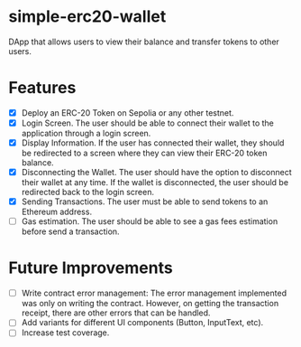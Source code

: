 # simple-erc20-wallet

DApp that allows users to view their balance and transfer tokens to other users.

# Features
- [x] Deploy an ERC-20 Token on Sepolia or any other testnet.
- [x] Login Screen. The user should be able to connect their wallet to the
  application through a login screen.
- [x] Display Information. If the user has connected their wallet, they should
  be redirected to a screen where they can view their ERC-20 token balance.
- [x] Disconnecting the Wallet. The user should have the option to disconnect
  their wallet at any time. If the wallet is disconnected, the user should be
  redirected back to the login screen.
- [x] Sending Transactions. The user must be able to send tokens to an Ethereum
  address.
- [ ] Gas estimation. The user should be able to see a gas fees estimation
  before send a transaction.

# Future Improvements
- [ ] Write contract error management: The error management implemented was only
  on writing the contract. However, on getting the transaction receipt, there
  are other errors that can be handled.
- [ ] Add variants for different UI components (Button, InputText, etc).
- [ ] Increase test coverage.
